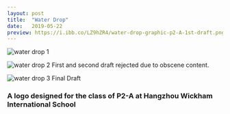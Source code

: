 ```yaml
---
layout: post
title:  "Water Drop"
date:   2019-05-22
preview: https://i.ibb.co/LZ9hZR4/water-drop-graphic-p2-A-1st-draft.png 
---
```


![water drop 1](https://i.ibb.co/z4PH4xK/water-drop-graphic-p2-A-1st-draft.png)

![water drop 2](https://i.ibb.co/m5fDcQ0/water-drop-graphic-p2-A-2nd-draft.png)
First and second draft rejected due to obscene content.

![water drop 3](https://i.ibb.co/HYkHRdv/water-drop-graphic-p2-A-3rd-draft.png)
Final Draft

### A logo designed for the class of P2-A at Hangzhou Wickham International School
